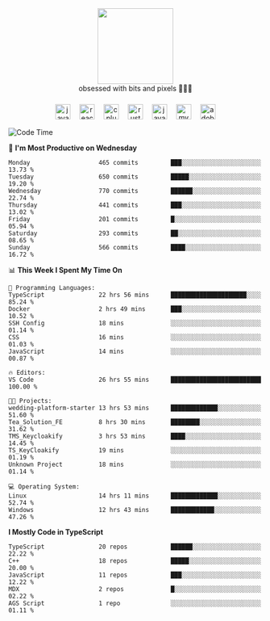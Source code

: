 


  <div align="center">
    
   <img src = "https://i.postimg.cc/W1R4TF4j/d6kpuve-c97567cf-518b-4b86-a271-5c89d88d22f7.gif"  width=150px height=150px />
 </div>

<div align="center">
  obsessed with bits and pixels 🧑‍💻🎨
</div>

  ###
<div align="center">
 <img src="https://cdn.jsdelivr.net/gh/devicons/devicon/icons/javascript/javascript-original.svg" height="30" alt="javascript logo"  />
  <img width="10" />
  <img src="https://cdn.jsdelivr.net/gh/devicons/devicon/icons/react/react-original.svg" height="30" alt="react logo"  />
  <img width="10" />
   <!--<img src="https://cdn.jsdelivr.net/gh/devicons/devicon/icons/nodejs/nodejs-original.svg" height="30" alt="nodejs logo"  />
  <img width="10" />
 <img src="https://cdn.jsdelivr.net/gh/devicons/devicon/icons/flutter/flutter-original.svg" height="30" alt="flutter logo"  />
 <img width="10" />-->
  <img src="https://cdn.jsdelivr.net/gh/devicons/devicon/icons/cplusplus/cplusplus-original.svg" height="30" alt="cpluplus logo"  />
  <img width="10" />
    <img src="https://cdn.jsdelivr.net/gh/devicons/devicon/icons/rust/rust-original.svg" height="30" alt="rust logo"  />
  <img width="10" />
  <img src="https://cdn.jsdelivr.net/gh/devicons/devicon/icons/java/java-original.svg" height="30" alt="java logo"  />
  <img width="10" />
  <img src="https://skillicons.dev/icons?i=mysql" height="30" alt="mysql logo"  />
  <img width="10" />
  <img src="https://skillicons.dev/icons?i=pr" height="30" alt="adobepremierepro logo"  />
</div>

<!--START_SECTION:waka-->
![Code Time](http://img.shields.io/badge/Code%20Time-2%2C326%20hrs%206%20mins-blue)

📅 **I'm Most Productive on Wednesday** 

```text
Monday                   465 commits         ███░░░░░░░░░░░░░░░░░░░░░░   13.73 % 
Tuesday                  650 commits         █████░░░░░░░░░░░░░░░░░░░░   19.20 % 
Wednesday                770 commits         ██████░░░░░░░░░░░░░░░░░░░   22.74 % 
Thursday                 441 commits         ███░░░░░░░░░░░░░░░░░░░░░░   13.02 % 
Friday                   201 commits         █░░░░░░░░░░░░░░░░░░░░░░░░   05.94 % 
Saturday                 293 commits         ██░░░░░░░░░░░░░░░░░░░░░░░   08.65 % 
Sunday                   566 commits         ████░░░░░░░░░░░░░░░░░░░░░   16.72 % 
```


📊 **This Week I Spent My Time On** 

```text
💬 Programming Languages: 
TypeScript               22 hrs 56 mins      █████████████████████░░░░   85.24 % 
Docker                   2 hrs 49 mins       ███░░░░░░░░░░░░░░░░░░░░░░   10.52 % 
SSH Config               18 mins             ░░░░░░░░░░░░░░░░░░░░░░░░░   01.14 % 
CSS                      16 mins             ░░░░░░░░░░░░░░░░░░░░░░░░░   01.03 % 
JavaScript               14 mins             ░░░░░░░░░░░░░░░░░░░░░░░░░   00.87 % 

🔥 Editors: 
VS Code                  26 hrs 55 mins      █████████████████████████   100.00 % 

🐱‍💻 Projects: 
wedding-platform-starter 13 hrs 53 mins      █████████████░░░░░░░░░░░░   51.60 % 
Tea_Solution_FE          8 hrs 30 mins       ████████░░░░░░░░░░░░░░░░░   31.62 % 
TMS_Keycloakify          3 hrs 53 mins       ████░░░░░░░░░░░░░░░░░░░░░   14.45 % 
TS_KeyCloakify           19 mins             ░░░░░░░░░░░░░░░░░░░░░░░░░   01.19 % 
Unknown Project          18 mins             ░░░░░░░░░░░░░░░░░░░░░░░░░   01.14 % 

💻 Operating System: 
Linux                    14 hrs 11 mins      █████████████░░░░░░░░░░░░   52.74 % 
Windows                  12 hrs 43 mins      ████████████░░░░░░░░░░░░░   47.26 % 
```

**I Mostly Code in TypeScript** 

```text
TypeScript               20 repos            ██████░░░░░░░░░░░░░░░░░░░   22.22 % 
C++                      18 repos            █████░░░░░░░░░░░░░░░░░░░░   20.00 % 
JavaScript               11 repos            ███░░░░░░░░░░░░░░░░░░░░░░   12.22 % 
MDX                      2 repos             █░░░░░░░░░░░░░░░░░░░░░░░░   02.22 % 
AGS Script               1 repo              ░░░░░░░░░░░░░░░░░░░░░░░░░   01.11 % 
```




<!--END_SECTION:waka-->
